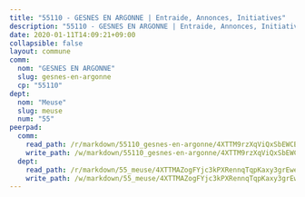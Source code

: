 ```yaml
---
title: "55110 - GESNES EN ARGONNE | Entraide, Annonces, Initiatives"
description: "55110 - GESNES EN ARGONNE | Entraide, Annonces, Initiatives"
date: 2020-01-11T14:09:21+09:00
collapsible: false
layout: commune
comm:
  nom: "GESNES EN ARGONNE"
  slug: gesnes-en-argonne
  cp: "55110"
dept:
  nom: "Meuse"
  slug: meuse
  num: "55"
peerpad:
  comm:
    read_path: /r/markdown/55110_gesnes-en-argonne/4XTTM9rzXqViQxSbEWCB1XW8soc2dT8KUHyjbncFnQu6v6teQ
    write_path: /w/markdown/55110_gesnes-en-argonne/4XTTM9rzXqViQxSbEWCB1XW8soc2dT8KUHyjbncFnQu6v6teQ-K3TgUe7QTcgL5g6Rn4THf9VDQfbKyj1RXou1steuh8ZiGzrCksVr4XYDXNkZuJqD3CmR8FGTmaZtRBHcYxjE9tzJ73bUvhULJNHgUCZczCxeZVVqdE12bDbFVjpMH5hpJPV1edJk
  dept:
    read_path: /r/markdown/55_meuse/4XTTMAZogFYjc3kPXRennqTqpKaxy3grEwemFqg29rwkrPVit
    write_path: /w/markdown/55_meuse/4XTTMAZogFYjc3kPXRennqTqpKaxy3grEwemFqg29rwkrPVit-K3TgUKFK4U3KduRmUzLc9vHoSRQG77sF2Wbs3cyWXobZcgb6TfASJcGDPror5ZZanBF6Mpjeq1Ushd16Pu9ha9F7F38qzhQqES3b79Xt7LuU1tzmWNED66pWnroExmsHxWtFur2G
---
```


